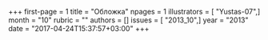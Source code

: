 +++
first-page = 1
title = "Обложка"
npages = 1
illustrators = [ "Yustas-07",]
month = "10"
rubric = ""
authors = []
issues = [ "2013_10",]
year = "2013"
date = "2017-04-24T15:37:57+03:00"
+++
